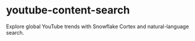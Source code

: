 # youtube-content-search
Explore global YouTube trends with Snowflake Cortex and natural-language search.
